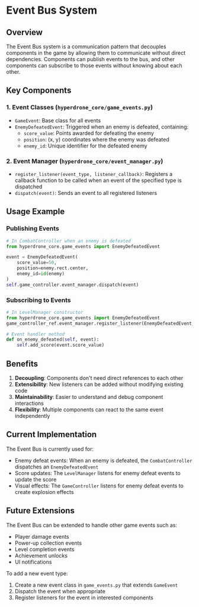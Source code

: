 # Event Bus System

## Overview

The Event Bus system is a communication pattern that decouples components in the game by allowing them to communicate without direct dependencies. Components can publish events to the bus, and other components can subscribe to those events without knowing about each other.

## Key Components

### 1. Event Classes (`hyperdrone_core/game_events.py`)

- `GameEvent`: Base class for all events
- `EnemyDefeatedEvent`: Triggered when an enemy is defeated, containing:
  - `score_value`: Points awarded for defeating the enemy
  - `position`: (x, y) coordinates where the enemy was defeated
  - `enemy_id`: Unique identifier for the defeated enemy

### 2. Event Manager (`hyperdrone_core/event_manager.py`)

- `register_listener(event_type, listener_callback)`: Registers a callback function to be called when an event of the specified type is dispatched
- `dispatch(event)`: Sends an event to all registered listeners

## Usage Example

### Publishing Events

```python
# In CombatController when an enemy is defeated
from hyperdrone_core.game_events import EnemyDefeatedEvent

event = EnemyDefeatedEvent(
    score_value=50,
    position=enemy.rect.center,
    enemy_id=id(enemy)
)
self.game_controller.event_manager.dispatch(event)
```

### Subscribing to Events

```python
# In LevelManager constructor
from hyperdrone_core.game_events import EnemyDefeatedEvent
game_controller_ref.event_manager.register_listener(EnemyDefeatedEvent, self.on_enemy_defeated)

# Event handler method
def on_enemy_defeated(self, event):
    self.add_score(event.score_value)
```

## Benefits

1. **Decoupling**: Components don't need direct references to each other
2. **Extensibility**: New listeners can be added without modifying existing code
3. **Maintainability**: Easier to understand and debug component interactions
4. **Flexibility**: Multiple components can react to the same event independently

## Current Implementation

The Event Bus is currently used for:

- Enemy defeat events: When an enemy is defeated, the `CombatController` dispatches an `EnemyDefeatedEvent`
- Score updates: The `LevelManager` listens for enemy defeat events to update the score
- Visual effects: The `GameController` listens for enemy defeat events to create explosion effects

## Future Extensions

The Event Bus can be extended to handle other game events such as:

- Player damage events
- Power-up collection events
- Level completion events
- Achievement unlocks
- UI notifications

To add a new event type:

1. Create a new event class in `game_events.py` that extends `GameEvent`
2. Dispatch the event when appropriate
3. Register listeners for the event in interested components